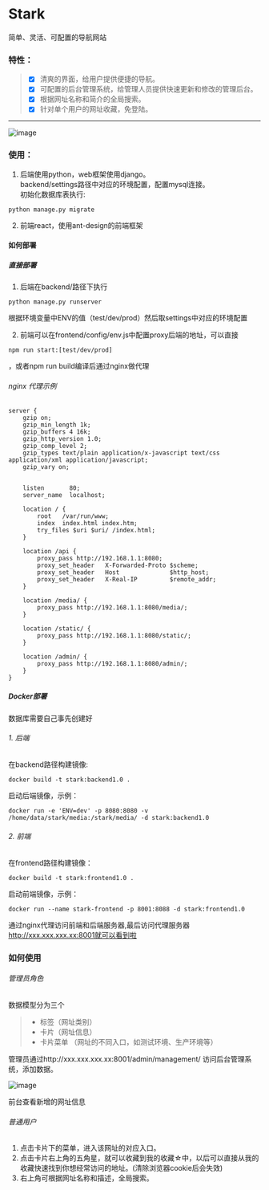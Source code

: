 # Stark
简单、灵活、可配置的导航网站
### 特性：
> - [x] 清爽的界面，给用户提供便捷的导航。
> - [x] 可配置的后台管理系统，给管理人员提供快速更新和修改的管理后台。
> - [x] 根据网址名称和简介的全局搜索。
> - [x] 针对单个用户的网址收藏，免登陆。

---
![image](https://github.com/giant-network/stark/blob/master/frontend/public/nav.jpg)

### 使用：

1. 后端使用python，web框架使用django。  
backend/settings路径中对应的环境配置，配置mysql连接。  
初始化数据库表执行:
```
python manage.py migrate
```
2. 前端react，使用ant-design的前端框架  


#### 如何部署
##### 直接部署


1. 后端在backend/路径下执行 
```
python manage.py runserver
```
根据环境变量中ENV的值（test/dev/prod）然后取settings中对应的环境配置

2. 前端可以在frontend/config/env.js中配置proxy后端的地址，可以直接
```
npm run start:[test/dev/prod]
```
，或者npm run build编译后通过nginx做代理
###### nginx 代理示例
```
server {
    gzip on;
    gzip_min_length 1k;
    gzip_buffers 4 16k;
    gzip_http_version 1.0;
    gzip_comp_level 2;
    gzip_types text/plain application/x-javascript text/css application/xml application/javascript;
    gzip_vary on;


    listen       80;
    server_name  localhost;

    location / {
        root   /var/run/www;
        index  index.html index.htm;
        try_files $uri $uri/ /index.html;
    }

    location /api {
        proxy_pass http://192.168.1.1:8080;
        proxy_set_header   X-Forwarded-Proto $scheme;
        proxy_set_header   Host              $http_host;
        proxy_set_header   X-Real-IP         $remote_addr;
    }

    location /media/ {
        proxy_pass http://192.168.1.1:8080/media/;
    }

    location /static/ {
        proxy_pass http://192.168.1.1:8080/static/;
    }

    location /admin/ {
        proxy_pass http://192.168.1.1:8080/admin/;
    }
}
```
##### Docker部署
数据库需要自己事先创建好
###### 1. 后端

在backend路径构建镜像:
```
docker build -t stark:backend1.0 .
```
启动后端镜像，示例：

```
docker run -e 'ENV=dev' -p 8080:8080 -v /home/data/stark/media:/stark/media/ -d stark:backend1.0
```
###### 2. 前端

在frontend路径构建镜像：
```
docker build -t stark:frontend1.0 .
```
启动前端镜像，示例：

```
docker run --name stark-frontend -p 8001:8088 -d stark:frontend1.0
```
通过nginx代理访问前端和后端服务器,最后访问代理服务器 http://xxx.xxx.xxx.xx:8001就可以看到啦

### 如何使用
###### 管理员角色
数据模型分为三个
> - 标签（网址类别）
> - 卡片（网址信息）
> - 卡片菜单 （网址的不同入口，如测试环境、生产环境等）

管理员通过http://xxx.xxx.xxx.xx:8001/admin/management/ 访问后台管理系统，添加数据。  

![image](https://github.com/giant-network/stark/blob/master/frontend/public/admin.jpg)

前台查看新增的网址信息

###### 普通用户
1. 点击卡片下的菜单，进入该网址的对应入口。  
2. 点击卡片右上角的五角星，就可以收藏到我的收藏☆中，以后可以直接从我的收藏快速找到你想经常访问的地址。(清除浏览器cookie后会失效)
3. 右上角可根据网址名称和描述，全局搜索。

    
